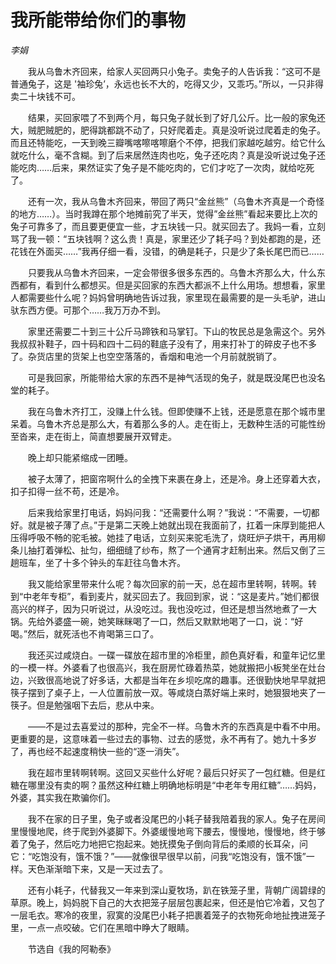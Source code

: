 # 我所能带给你们的事物

*李娟*

　　我从乌鲁木齐回来，给家人买回两只小兔子。卖兔子的人告诉我：“这可不是普通兔子，这是 '袖珍兔’，永远也长不大的，吃得又少，又乖巧。”所以，一只非得卖二十块钱不可。

　　结果，买回家喂了不到两个月，每只兔子就长到了好几公斤。比一般的家兔还大，贼肥贼肥的，肥得跳都跳不动了，只好爬着走。真是没听说过爬着走的兔子。而且还特能吃，一天到晚三瓣嘴喀嚓喀嚓磨个不停，把我们家越吃越穷。给它什么就吃什么，毫不含糊。到了后来居然连肉也吃，兔子还吃肉？真是没听说过兔子还能吃肉……后来，果然证实了兔子是不能吃肉的，它们才吃了一次肉，就给吃死了。

　　还有一次，我从乌鲁木齐回来，带回了两只“金丝熊”（乌鲁木齐真是一个奇怪的地方……）。当时我蹲在那个地摊前究了半天，觉得”金丝熊”看起来要比上次的兔子可靠多了，而且要更便宜一些，才五块钱一只。就买回去了。我妈一看，立刻骂了我一顿：“五块钱啊？这么贵！真是，家里还少了耗子吗？到处都跑的是，还花钱在外面买……”我再仔细一看，没错，的确是耗子，只是少了条长尾巴而已……

　　只要我从乌鲁木齐回来，一定会带很多很多东西的。乌鲁木齐那么大，什么东西都有，看到什么都想买。但是买回家的东西大都派不上什么用场。想想看，家里人都需要些什么呢？妈妈曾明确地告诉过我，家里现在最需要的是一头毛驴，进山驮东西方便。可那个……我万万办不到。

　　家里还需要二十到三十公斤马蹄铁和马掌钉。下山的牧民总是急需这个。另外我叔叔补鞋子，四十码和四十二码的鞋底子没有了，用来打补丁的碎皮子也不多了。杂货店里的货架上也空空落落的，香烟和电池一个月前就脱销了。

　　可是我回家，所能带给大家的东西不是神气活现的兔子，就是既没尾巴也没名堂的耗子。

　　我在乌鲁木齐打工，没赚上什么钱。但即使赚不上钱，还是愿意在那个城市里呆着。乌鲁木齐总是那么大，有着那么多的人。走在街上，无数种生活的可能性纷至沓来，走在街上，简直想要展开双臂走。

　　晚上却只能紧缩成一团睡。

　　被子太薄了，把窗帘啊什么的全拽下来裹在身上，还是冷。身上还穿着大衣，扣子扣得一丝不苟，还是冷。

　　后来我给家里打电话，妈妈问我：“还需要什么啊？”我说：“不需要，一切都好。就是被子薄了点。”于是第二天晚上她就出现在我面前了，扛着一床厚到能把人压得呼吸不畅的驼毛被。她挂了电话，立刻买来驼毛洗了，烧旺炉子烘干，再用柳条儿抽打着弹松、扯匀，细细缝了纱布，熬了一个通宵才赶制出来。然后又倒了三趟班车，坐了十多个钟头的车赶往乌鲁木齐。

　　我又能给家里带来什么呢？每次回家的前一天，总在超市里转啊，转啊。转到“中老年专柜”，看到麦片，就买回去了。我回到家，说：“这是麦片。”她们都很高兴的样子，因为只听说过，从没吃过。我也没吃过，但还是想当然地煮了一大锅。先给外婆盛一碗，她笑眯眯喝了一口，然后又默默地喝了一口，说：“好喝。”然后，就死活也不肯喝第三口了。

　　我还买过咸烧白。一碟一碟放在超市里的冷柜里，颜色真好看，和童年记忆里的一模一样。外婆看了也很高兴，我在厨房忙碌着热菜，她就搬把小板凳坐在灶台边，兴致很高地说了好多话，大都是当年在乡坝吃席的趣事。还很勤快地早早就把筷子摆到了桌子上，一人位置前放一双。等咸烧白蒸好端上来时，她狠狠地夹了一筷子。但是勉强咽下去后，悲从中来。

　　——不是过去喜爱过的那种，完全不一样。乌鲁木齐的东西真是中看不中用。更重要的是，这意味着一些过去的事物、过去的感觉，永不再有了。她九十多岁了，再也经不起速度稍快一些的“逐一消失”。

　　我在超市里转啊转啊。这回又买些什么好呢？最后只好买了一包红糖。但是红糖在哪里没有卖的啊？虽然这种红糖上明确地标明是“中老年专用红糖”……妈妈，外婆，其实我在欺骗你们。

　　我不在家的日子里，兔子或者没尾巴的小耗子替我陪着我的家人。兔子在房间里慢慢地爬，终于爬到外婆脚下。外婆缓慢地弯下腰去，慢慢地，慢慢地，终于够着了兔子，然后吃力地把它抱起来。她抚摸兔子倒向背后的柔顺的长耳朵，问它：“吃饱没有，饿不饿？”——就像很早很早以前，问我“吃饱没有，饿不饿”一样。天色渐渐暗下来，又是一天过去了。

　　还有小耗子，代替我又一年来到深山夏牧场，趴在铁笼子里，背朝广阔碧绿的草原。晚上，妈妈脱下自己的大衣把笼子层层包裹起来，但还是怕它冷着，又包了一层毛衣。寒冷的夜里，寂寞的没尾巴小耗子把裹着笼子的衣物死命地扯拽进笼子里，一点一点咬破。它们在黑暗中睁大了眼睛。

　　节选自《我的阿勒泰》